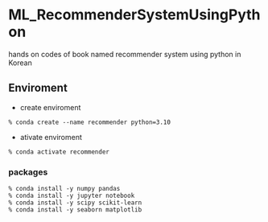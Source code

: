 # ML_RecommenderSystemUsingPython
hands on codes of book named recommender system using python in Korean

## Enviroment
 - create enviroment
```
% conda create --name recommender python=3.10
```
 - ativate enviroment
```
% conda activate recommender
```
### packages
```
% conda install -y numpy pandas
% conda install -y jupyter notebook
% conda install -y scipy scikit-learn
% conda install -y seaborn matplotlib
```
